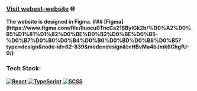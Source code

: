 
### [Visit webest-website](https://jesus-cyclist.github.io/webest/) 🌐

<p><strong>The website is designed in Figma.
### [Figma](https://www.figma.com/file/IIuocu0TncCa21SBylGk2b/%D0%A2%D0%B5%D1%81%D1%82%D0%BE%D0%B2%D0%BE%D0%B5-%D0%B7%D0%B0%D0%B4%D0%B0%D0%BD%D0%B8%D0%B5?type=design&node-id=62-839&mode=design&t=HBvMa4bJmk6ChgfU-0/) 
  
### Tech Stack:

[![React](https://img.shields.io/badge/React-17.0.2-blue?style=flat-square&logo=react)](https://reactjs.org/)
[![TypeScript](https://img.shields.io/badge/TypeScript-ES6-yellow?style=flat-square&logo=TypeScript)](https://developer.mozilla.org/en-US/docs/Web/TypeScript)
[![SCSS](https://img.shields.io/badge/SCSS-Styles-orange?style=flat-square&logo=sass)](https://sass-lang.com/)
